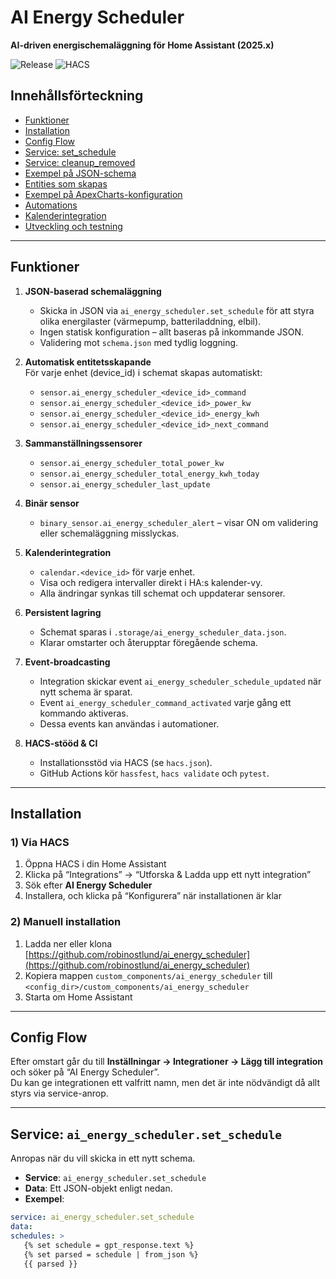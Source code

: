 # AI Energy Scheduler

**AI-driven energischemaläggning för Home Assistant (2025.x)**

![Release](https://img.shields.io/badge/version-1.0.0-blue.svg)
![HACS](https://img.shields.io/badge/HACS%20compatible-green.svg)

## Innehållsförteckning

- [Funktioner](#funktioner)  
- [Installation](#installation)  
- [Config Flow](#config-flow)  
- [Service: set_schedule](#service-set_schedule)  
- [Service: cleanup_removed](#service-cleanup_removed)  
- [Exempel på JSON-schema](#exempel-på-json-schema)  
- [Entities som skapas](#entities-som-skapas)  
- [Exempel på ApexCharts-konfiguration](#exempel-på-apexcharts-konfiguration)  
- [Automations](#automations)  
- [Kalenderintegration](#kalenderintegration)  
- [Utveckling och testning](#utveckling-och-testning)  

---

## Funktioner

1. **JSON-baserad schemaläggning**  
   - Skicka in JSON via `ai_energy_scheduler.set_schedule` för att styra olika energilaster (värmepump, batteriladdning, elbil).  
   - Ingen statisk konfiguration – allt baseras på inkommande JSON.  
   - Validering mot `schema.json` med tydlig loggning.

2. **Automatisk entitetsskapande**  
   För varje enhet (device_id) i schemat skapas automatiskt:  
   - `sensor.ai_energy_scheduler_<device_id>_command`  
   - `sensor.ai_energy_scheduler_<device_id>_power_kw`  
   - `sensor.ai_energy_scheduler_<device_id>_energy_kwh`  
   - `sensor.ai_energy_scheduler_<device_id>_next_command`

3. **Sammanställningssensorer**  
   - `sensor.ai_energy_scheduler_total_power_kw`  
   - `sensor.ai_energy_scheduler_total_energy_kwh_today`  
   - `sensor.ai_energy_scheduler_last_update`

4. **Binär sensor**  
   - `binary_sensor.ai_energy_scheduler_alert` – visar ON om validering eller schemaläggning misslyckas.

5. **Kalenderintegration**  
   - `calendar.<device_id>` för varje enhet.  
   - Visa och redigera intervaller direkt i HA:s kalender-vy.  
   - Alla ändringar synkas till schemat och uppdaterar sensorer.

6. **Persistent lagring**  
   - Schemat sparas i `.storage/ai_energy_scheduler_data.json`.  
   - Klarar omstarter och återupptar föregående schema.

7. **Event-broadcasting**  
   - Integration skickar event `ai_energy_scheduler_schedule_updated` när nytt schema är sparat.  
   - Event `ai_energy_scheduler_command_activated` varje gång ett kommando aktiveras.  
   - Dessa events kan användas i automationer.

8. **HACS-stööd & CI**  
   - Installationsstöd via HACS (se `hacs.json`).  
   - GitHub Actions kör `hassfest`, `hacs validate` och `pytest`.  

---

## Installation

### 1) Via HACS

1. Öppna HACS i din Home Assistant  
2. Klicka på “Integrations” → “Utforska & Ladda upp ett nytt integration”  
3. Sök efter **AI Energy Scheduler**  
4. Installera, och klicka på “Konfigurera” när installationen är klar

### 2) Manuell installation

1. Ladda ner eller klona [https://github.com/robinostlund/ai_energy_scheduler](https://github.com/robinostlund/ai_energy_scheduler)  
2. Kopiera mappen `custom_components/ai_energy_scheduler` till `<config_dir>/custom_components/ai_energy_scheduler`  
3. Starta om Home Assistant

---

## Config Flow

Efter omstart går du till **Inställningar → Integrationer → Lägg till integration** och söker på “AI Energy Scheduler”.  
Du kan ge integrationen ett valfritt namn, men det är inte nödvändigt då allt styrs via service-anrop.

---

## Service: `ai_energy_scheduler.set_schedule`

Anropas när du vill skicka in ett nytt schema.  

- **Service**: `ai_energy_scheduler.set_schedule`  
- **Data**: Ett JSON-objekt enligt nedan.  
- **Exempel**:

```yaml
service: ai_energy_scheduler.set_schedule
data:
schedules: >
   {% set schedule = gpt_response.text %}
   {% set parsed = schedule | from_json %}
   {{ parsed }}
```